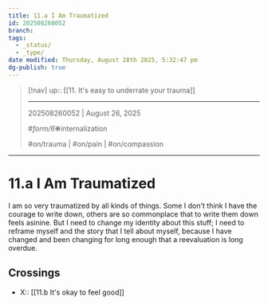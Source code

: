 ```yaml
---
title: 11.a I Am Traumatized
id: 202508260052
branch:
tags:
  - _status/
  - _type/
date modified: Thursday, August 28th 2025, 5:32:47 pm
dg-publish: true
---
```


> [!nav]
> up:: [[11. It's easy to underrate your trauma]]
>
> ---
> 202508260052 | August 26, 2025
>
> #_form/6_❋internalization
>
> #on/trauma | #on/pain | #on/compassion

---

# 11.a I Am Traumatized

I am so very traumatized by all kinds of things. Some I don't think I have the courage to write down, others are so commonplace that to write them down feels asinine. But I need to change my identity about this stuff; I need to reframe myself and the story that I tell about myself, because I have changed and been changing for long enough that a reevaluation is long overdue.

## Crossings

- X:: [[11.b It's okay to feel good]]
